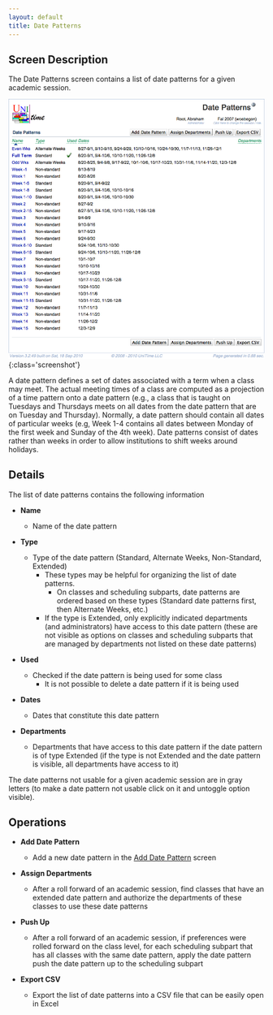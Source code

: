 ```yaml
---
layout: default
title: Date Patterns
---
```



## Screen Description

The Date Patterns screen contains a list of date patterns for a given academic session.

![Date Patterns](images/date-patterns-1.png){:class='screenshot'}

A date pattern defines a set of dates associated with a term when a class may meet. The actual meeting times of a class are computed as a projection of a time pattern onto a date pattern (e.g., a class that is taught on Tuesdays and Thursdays meets on all dates from the date pattern that are on Tuesday and Thursday). Normally, a date pattern should contain all dates of particular weeks (e.g, Week 1-4 contains all dates between Monday of the first week and Sunday of the 4th week). Date patterns consist of dates rather than weeks in order to allow institutions to shift weeks around holidays.

## Details

The list of date patterns contains the following information

* **Name**
	* Name of the date pattern

* **Type**
	* Type of the date pattern (Standard, Alternate Weeks, Non-Standard, Extended)
		* These types may be helpful for organizing the list of date patterns.
			* On classes and scheduling subparts, date patterns are ordered based on these types (Standard date patterns first, then Alternate Weeks, etc.)
		* If the type is Extended, only explicitly indicated departments (and administrators) have access to this date pattern (these are not visible as options on classes and scheduling subparts that are managed by departments not listed on these date patterns)

* **Used**
	* Checked if the date pattern is being used for some class
		* It is not possible to delete a date pattern if it is being used

* **Dates**
	* Dates that constitute this date pattern

* **Departments**
	* Departments that have access to this date pattern if the date pattern is of type Extended (if the type is not Extended and the date pattern is visible, all departments have access to it)

The date patterns not usable for a given academic session are in gray letters (to make a date pattern not usable click on it and untoggle option visible).

## Operations

* **Add Date Pattern**
	* Add a new date pattern in the [Add Date Pattern](add-date-pattern) screen

* **Assign Departments**
	* After a roll forward of an academic session, find classes that have an extended date pattern and authorize the departments of these classes to use these date patterns

* **Push Up**
	* After a roll forward of an academic session, if preferences were rolled forward on the class level, for each scheduling subpart that has all classes with the same date pattern, apply the date pattern push the date pattern up to the scheduling subpart

* **Export CSV**
	* Export the list of date patterns into a CSV file that can be easily open in Excel

